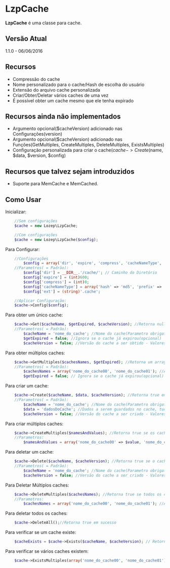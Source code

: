 # LzpCache
**LzpCache** é uma classe para cache.

## Versão Atual
1.1.0 - 06/06/2016

## Recursos
- Compressão do cache
- Nome personalizado para o cache/Hash de escolha do usuário
- Extensão do arquivo cache personalizada
- Criar/Obter/Deletar vários caches de uma vez
- É possível obter um cache mesmo que ele tenha expirado


## Recursos ainda não implementados
- Argumento opcional($cacheVersion) adicionado nas Configurações(version)
- Argumento opcional($cacheVersion) adicionado nas Funções(GetMultiples, CreateMultiples, DeleteMultiples, ExistsMultiples)
- Configuração personalizada para criar o cache($cache->Create($name, $data, $version, $config)


## Recursos que talvez sejam introduzidos
- Suporte para MemCache e MemCached.


##  Como Usar
Inicializar:
```php
	//Sem configurações
	$cache = new Lozep\LzpCache;

	//Com configurações
	$cache = new Lozep\LzpCache($config);
```

Para Configurar:
```php
	//Configurações
		$config = array('dir', 'expire', 'compress', 'cacheNameType', 'ext')
	//Parametros( = Padrão):
		$config['dir'] = __DIR__.'/cache/'; // Caminho do Diretório
		$config['expire'] = (int)600;
		$config['compress'] = (int)0;
		$config['cacheNameType'] = array('hash' => 'md5', 'prefix' => '%name%_'); //Use %name% para colocar o nome do cache no prefixo
		$config['ext'] = (string)'.cache';

	//Aplicar Configuração:
 	$cache->Config($config);
```

Para obter um único cache:
```php
	$cache->Get($cacheName, $getExpired, $cacheVersion); //Retorna null se o cache não existir
 	//Parametros( = Padrão):
 		$cacheName = 'nome_do_cache'; //Nome do cache(Parametro obrigatório)
 		$getExpired = false; //Ignora se o cache já expirou(opcional)
 		$cacheVersion = false; //Versão do cache a ser obtido - Valores Aceitos float, string e int(opcional)
```

Para obter múltiplos caches:
```php
 	$cache->GetMultiples($cachesNames, $getExpired); //Retorna um array($nomeDoCache=>$valor)
 	//Parametros( = Padrão):
 		$cachesNames = array('nome_do_cache00', 'nome_do_cache01'); //Array contendo o Nome de cada cache(Parametro obrigatório)
 		$getExpired = false; // Ignora se o cache já expirou(opcional)
```

Para criar um cache:
```php
 	$cache->Create($cacheName, $data, $cacheVersion); //Retorna true em caso de sucesso
 	//Parametros( = Padrão):
 		$cacheName = 'nome_do_cache'; //Nome do cache(Parametro obrigatório)
 		$data = 'dadosDoCache'; //Dados a serem guardados no cache, tudo é aceito(Parametro obrigatório)
 		$cacheVersion = false; //Versão do cache a ser criado - Valores Aceitos(float, string, int) - (opcional)
```

Para criar múltiplos caches:
```php
 	$cache->CreateMultiples($namesAndValues); //Retorna true se os caches forem criados
 	//Parametros:
		$namesAndValues = array('nome_do_cache00' => $value, 'nome_do_cache01' => $value); //Array contendo os Nomes e os valores dos caches a serem criados(Parametro obrigatório)
```

Para deletar um cache:
```php
 	$cache->Delete($cacheName, $cacheVersion); //Retorna true se o cache for excluido
 	//Parametros( = Padrão):
 		$cacheName = 'nome_do_cache'; //Nome do cache(Parametro obrigatório)
 		$cacheVersion = false; //Versão do cache a ser criado - Valores Aceitos(float, string, int) - (opcional)
```

Para Deletar Múltiplos caches:
```php
 	$cache->DeleteMultiples($cachesNames); //Retorna true se todos os caches forem excluidos
 	//Parametros:
 		$cachesNames = array('nome_do_cache00', 'nome_do_cache01'); //Array contendo o Nome de cada cache(Parametro obrigatório)
```

Para deletar todos os caches:
```php
	$cache->DeleteAll();//Retorna true em sucesso 
```

Para verificar se um cache existe:
```php
 	$cacheExists = $cache->Exists($cacheName, $cacheVersion); // Retorna false se o cache não existir
```

Para verificar se vários caches existem:
```php
	$cache->ExistsMultiples(array('nome_do_cache00', 'nome_do_cache01')); // Retorna um array($nomecache=>$exists) caso esse cache não exista $exists recebe false
```
